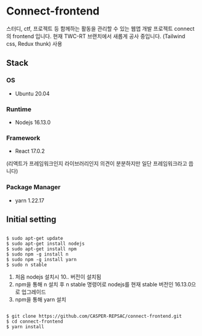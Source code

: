 # Connect-frontend

스터디, ctf, 프로젝트 등 함께하는 활동을 관리할 수 있는 웹앱 개발 프로젝트 connect의 frontend 입니다.
현재 TWC-RT 브랜치에서 새롭게 공사 중입니다. (Tailwind css, Redux thunk) 사용

## Stack

### OS

* Ubuntu 20.04

### Runtime

* Nodejs 16.13.0

### Framework

* React 17.0.2

(리액트가 프레임워크인지 라이브러리인지 의견이 분분하지만 일단 프레임워크라고 씁니다)

### Package Manager
* yarn 1.22.17

## Initial setting

```

$ sudo apt-get update
$ sudo apt-get install nodejs
$ sudo apt-get install npm
$ sudo npm -g install n
$ sudo npm -g install yarn
$ sudo n stable

```

1. 처음 nodejs 설치시 10.*.* 버전이 설치됨
2. npm을 통해 n 설치 후 n stable 명령어로 nodejs를 현재 stable 버전인 16.13.0으로 업그레이드
3. npm을 통해 yarn 설치

```

$ git clone https://github.com/CASPER-REPSAC/connect-frontend.git
$ cd connect-frontend
$ yarn install

```
